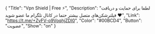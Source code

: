 {
"Title": "Vpn Shield | Free ⚡️",
"Description": "لطفا برای حمایت و دریافت فیلترشکن‌های متصل بیشتر حتما در کانال تلگرام ما عضو شوید ♥️",
"Link": "https://t.me/+ZvFV-o9VoqhjZDI0",
"Color": "#00BCD4",
"Button": "عضویت",
"Show": "on"
}
